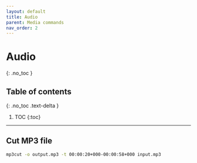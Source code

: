```yaml
---
layout: default
title: Audio
parent: Media commands
nav_order: 2
---
```


# Audio
{: .no_toc }

## Table of contents
{: .no_toc .text-delta }

1. TOC
{:toc}

---

## Cut MP3 file

```bash
mp3cut -o output.mp3 -t 00:00:20+000-00:00:58+000 input.mp3
```
